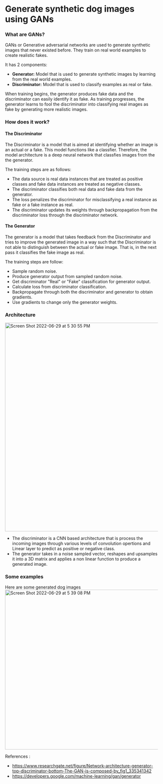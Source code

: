 # Generate synthetic dog images using GANs

### What are GANs?
GANs or Generative adversarial networks are used to generate synthetic images that never existed before. They train on real world examples to create realistic fakes.

It has 2 components:
* <b>Generator:</b> Model that is used to generate synthetic images by learning from the real world examples.
* <b>Discriminator:</b> Model that is used to classify examples as real or fake.

When training begins, the generator produces fake data and the discriminator can easily identify it as fake. As training progresses, the generator learns to fool the discriminator into classifying real images as fake by generating more realistic images.

### How does it work?

#### The Discriminator

The Discriminator is a model that is aimed at identifying whether an image is an actual or a fake. This model functions like a classfier. Therefore, the model architecture is a deep neural network that classfies images from the the generator.

The training steps are as follows:
* The data source is real data instances that are treated as positive classes and fake data instances are treated as negative classes.
* The discriminator classifies both real data and fake data from the generator.
* The loss penalizes the discriminator for misclassifying a real instance as fake or a fake instance as real.
* The discriminator updates its weights through backpropagation from the discriminator loss through the discriminator network.

#### The Generator

The generator is a model that takes feedback from the Discriminator and tries to improve the generated image in a way such that the Discriminator is not able to distinguish between the actual or fake image. That is, in the next pass it classifies the fake image as real.

The training steps are follow:

* Sample random noise.
* Produce generator output from sampled random noise.
* Get discriminator "Real" or "Fake" classification for generator output.
* Calculate loss from discriminator classification.
* Backpropagate through both the discriminator and generator to obtain gradients.
* Use gradients to change only the generator weights.

### Architecture

<img width="687" alt="Screen Shot 2022-06-29 at 5 30 55 PM" src="https://user-images.githubusercontent.com/29855231/176567883-d7920095-fc77-4b11-9253-d07d468d0a44.png">

* The discriminator is a CNN based architecture that is process the incoming images through various levels of convolution opertions and Linear layer to predict as positive or negative class.
* The generator takes in a noise sampled vector, reshapes and upsamples it into a 3D matrix and applies  a non linear function to produce a generated image.

### Some examples

Here are some generated dog images
<img width="526" alt="Screen Shot 2022-06-29 at 5 39 08 PM" src="https://user-images.githubusercontent.com/29855231/176568572-45729e3a-5976-4d1b-bb7b-33ae8ed8d2b6.png">

References : 
* https://www.researchgate.net/figure/Network-architecture-generator-top-discriminator-bottom-The-GAN-is-composed-by_fig1_335341342
* https://developers.google.com/machine-learning/gan/generator
